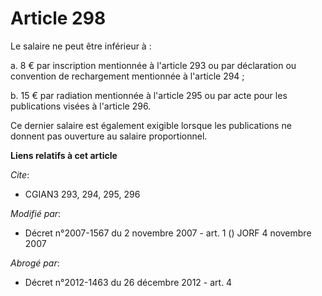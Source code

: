# Article 298

Le salaire ne peut être inférieur à :

a. 8 € par inscription mentionnée à l'article 293 ou par déclaration ou convention de rechargement mentionnée à l'article
294 ;

b. 15 € par radiation mentionnée à l'article 295 ou par acte pour les publications visées à l'article 296.

Ce dernier salaire est également exigible lorsque les publications ne donnent pas ouverture au salaire proportionnel.

**Liens relatifs à cet article**

_Cite_:

  - CGIAN3 293, 294, 295, 296

_Modifié par_:

  - Décret n°2007-1567 du 2 novembre 2007 - art. 1 () JORF 4 novembre 2007

_Abrogé par_:

  - Décret n°2012-1463 du 26 décembre 2012 - art. 4
